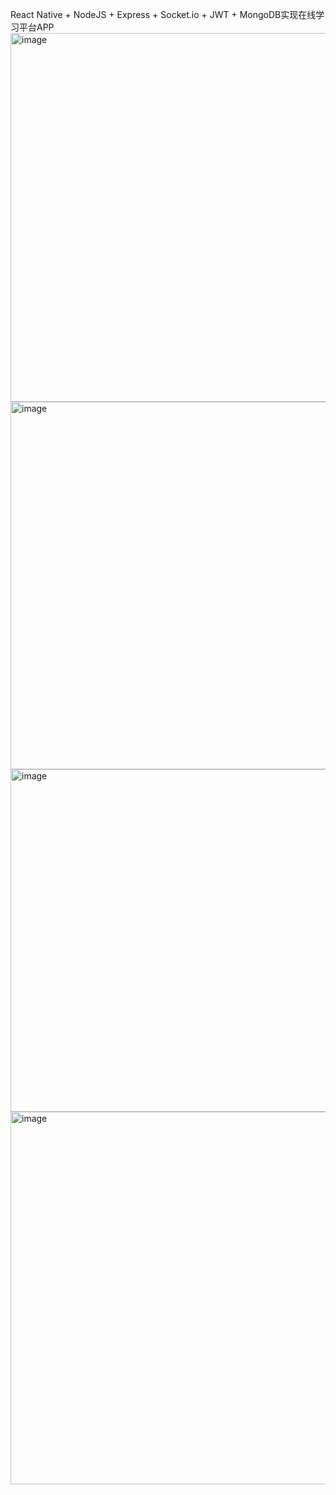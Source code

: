 React Native + NodeJS + Express + Socket.io + JWT + MongoDB实现在线学习平台APP
<img width="590" alt="image" src="https://github.com/qzlu-cyber/Education_Online/assets/53920473/c7ffb425-93b1-49f0-b76a-74a5a63e64c2">
<img width="588" alt="image" src="https://github.com/qzlu-cyber/Education_Online/assets/53920473/703db442-4767-44de-85a6-69be734a567d">
<img width="548" alt="image" src="https://github.com/qzlu-cyber/Education_Online/assets/53920473/cf25991b-ed97-4275-874e-960c2846eb8b">
<img width="596" alt="image" src="https://github.com/qzlu-cyber/Education_Online/assets/53920473/95779244-b3d3-4605-897b-866566d795ce">
